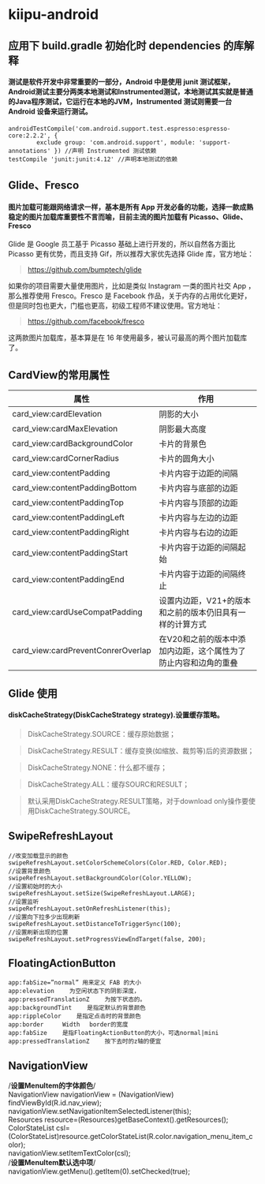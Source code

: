 # kiipu-android
## 应用下 build.gradle 初始化时 dependencies 的库解释
#### 测试是软件开发中非常重要的一部分，Android 中是使用 junit 测试框架，Android测试主要分两类本地测试和Instrumented测试，本地测试其实就是普通的Java程序测试，它运行在本地的JVM，Instrumented 测试则需要一台 Android 设备来运行测试。
```
androidTestCompile('com.android.support.test.espresso:espresso-core:2.2.2', {
        exclude group: 'com.android.support', module: 'support-annotations' }) //声明 Instrumented 测试依赖
testCompile 'junit:junit:4.12' //声明本地测试的依赖
```
## Glide、Fresco
#### 图片加载可能跟网络请求一样，基本是所有 App 开发必备的功能，选择一款成熟稳定的图片加载库重要性不言而喻，目前主流的图片加载有 Picasso、Glide、Fresco

Glide 是 Google 员工基于 Picasso 基础上进行开发的，所以自然各方面比 Picasso 更有优势，而且支持 Gif，所以推荐大家优先选择 Glide 库，官方地址：

> https://github.com/bumptech/glide

如果你的项目需要大量使用图片，比如是类似 Instagram 一类的图片社交 App ，那么推荐使用 Fresco。Fresco 是 Facebook 作品，关于内存的占用优化更好，但是同时包也更大，门槛也更高，初级工程师不建议使用。官方地址：

> https://github.com/facebook/fresco

这两款图片加载库，基本算是在 16 年使用最多，被认可最高的两个图片加载库了。

## CardView的常用属性

属性 | 作用
---|---
card_view:cardElevation |	阴影的大小
card_view:cardMaxElevation	 | 阴影最大高度
card_view:cardBackgroundColor |	卡片的背景色
card_view:cardCornerRadius |	卡片的圆角大小
card_view:contentPadding |	卡片内容于边距的间隔
card_view:contentPaddingBottom |	卡片内容与底部的边距
card_view:contentPaddingTop	| 卡片内容与顶部的边距
card_view:contentPaddingLeft |	卡片内容与左边的边距
card_view:contentPaddingRight |	卡片内容与右边的边距
card_view:contentPaddingStart |	卡片内容于边距的间隔起始
card_view:contentPaddingEnd	 | 卡片内容于边距的间隔终止
card_view:cardUseCompatPadding |	设置内边距，V21+的版本和之前的版本仍旧具有一样的计算方式
card_view:cardPreventConrerOverlap |	在V20和之前的版本中添加内边距，这个属性为了防止内容和边角的重叠

## Glide 使用

#### diskCacheStrategy(DiskCacheStrategy strategy).设置缓存策略。
> DiskCacheStrategy.SOURCE：缓存原始数据；

> DiskCacheStrategy.RESULT：缓存变换(如缩放、裁剪等)后的资源数据；

> DiskCacheStrategy.NONE：什么都不缓存；

> DiskCacheStrategy.ALL：缓存SOURC和RESULT；

> 默认采用DiskCacheStrategy.RESULT策略，对于download only操作要使用DiskCacheStrategy.SOURCE。

## SwipeRefreshLayout 
```
//改变加载显示的颜色  
swipeRefreshLayout.setColorSchemeColors(Color.RED, Color.RED);  
//设置背景颜色  
swipeRefreshLayout.setBackgroundColor(Color.YELLOW);  
//设置初始时的大小  
swipeRefreshLayout.setSize(SwipeRefreshLayout.LARGE);  
//设置监听  
swipeRefreshLayout.setOnRefreshListener(this);  
//设置向下拉多少出现刷新  
swipeRefreshLayout.setDistanceToTriggerSync(100);  
//设置刷新出现的位置  
swipeRefreshLayout.setProgressViewEndTarget(false, 200); 
```

## FloatingActionButton
```
app:fabSize=”normal” 用来定义 FAB 的大小
app:elevation 　　为空闲状态下的阴影深度，
app:pressedTranslationZ　　 为按下状态的。
app:backgroundTint 　　是指定默认的背景颜色 
app:rippleColor 　　是指定点击时的背景颜色 
app:border 　　 Width 　border的宽度 
app:fabSize 　　是指FloatingActionButton的大小，可选normal|mini 
app:pressedTranslationZ 　　按下去时的z轴的便宜
```

## NavigationView

/**设置MenuItem的字体颜色**/  
NavigationView navigationView = (NavigationView) findViewById(R.id.nav_view);  
        navigationView.setNavigationItemSelectedListener(this);  
        Resources resource=(Resources)getBaseContext().getResources();  
        ColorStateList csl=(ColorStateList)resource.getColorStateList(R.color.navigation_menu_item_color);  
navigationView.setItemTextColor(csl);  
/**设置MenuItem默认选中项**/  
navigationView.getMenu().getItem(0).setChecked(true);  